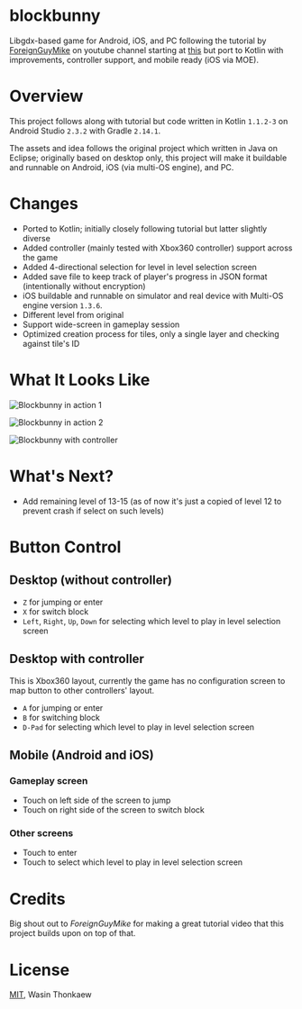 # blockbunny

Libgdx-based game for Android, iOS, and PC following the tutorial by [ForeignGuyMike](https://www.youtube.com/channel/UC_IV37n-uBpRp64hQIwywWQ) on youtube channel starting at [this](https://www.youtube.com/watch?v=85A1w1iD2oA) but port to Kotlin with improvements, controller support, and mobile ready (iOS via MOE).

# Overview

This project follows along with tutorial but code written in Kotlin `1.1.2-3` on Android Studio `2.3.2` with Gradle `2.14.1`.

The assets and idea follows the original project which written in Java on Eclipse; originally based on desktop only, this project will make it buildable and runnable on Android, iOS (via multi-OS engine), and PC.

# Changes

* Ported to Kotlin; initially closely following tutorial but latter slightly diverse
* Added controller (mainly tested with Xbox360 controller) support across the game
* Added 4-directional selection for level in level selection screen
* Added save file to keep track of player's progress in JSON format (intentionally without encryption)
* iOS buildable and runnable on simulator and real device with Multi-OS engine version `1.3.6`.
* Different level from original
* Support wide-screen in gameplay session
* Optimized creation process for tiles, only a single layer and checking against tile's ID

# What It Looks Like

![Blockbunny in action 1](http://i.imgur.com/05P8lh8.gif)

![Blockbunny in action 2](http://i.imgur.com/k98jwnl.gif)

![Blockbunny with controller](http://i.imgur.com/tJYqnam.gif)

# What's Next?

* Add remaining level of 13-15 (as of now it's just a copied of level 12 to prevent crash if select on such levels)

# Button Control

## Desktop (without controller)

* `Z` for jumping or enter
* `X` for switch block
* `Left`, `Right`, `Up`, `Down` for selecting which level to play in level selection screen

## Desktop with controller

This is Xbox360 layout, currently the game has no configuration screen to map button to other controllers' layout.

* `A` for jumping or enter
* `B` for switching block
* `D-Pad` for selecting which level to play in level selection screen

## Mobile (Android and iOS)

### Gameplay screen

* Touch on left side of the screen to jump
* Touch on right side of the screen to switch block

### Other screens

* Touch to enter
* Touch to select which level to play in level selection screen

# Credits

Big shout out to *ForeignGuyMike* for making a great tutorial video that this project builds upon on top of that.

# License

[MIT](https://github.com/haxpor/blockbunny/blob/master/LICENSE), Wasin Thonkaew
